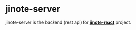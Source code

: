 # jinote-server

jinote-server is the backend (rest api) for **[jinote-react](https://github.com/christopherZhZ/jinote-react)** project.
